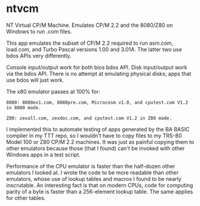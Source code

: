 # ntvcm
NT Virtual CP/M Machine. Emulates CP/M 2.2 and the 8080/Z80 on Windows to run .com files. 

This app emulates the subset of CP/M 2.2 required to run asm.com, load.com, and Turbo Pascal
versions 1.00 and 3.01A. The latter two use bdos APIs very differently.

Console input/output work for both bios bdos API. Disk input/output work via the bdos API.
There is no attempt at emulating physical disks; apps that use bdos will just work.

The x80 emulator passes at 100% for:
    
    8080: 8080ex1.com, 8080pre.com, Microcosm v1.0, and cputest.com V1.2 in 8080 mode.
    
    Z80: zexall.com, zexdoc.com, and cputest.com V1.2 in Z80 mode.
    
I implemented this to automate testing of apps generated by the BA BASIC compiler in my TTT repo,
so I wouldn't have to copy files to my TRS-80 Model 100 or Z80 CP/M 2.2 machines. It was just
as painful copying them to other emulators because those (that I found) can't be invoked with 
other Windows apps in a test script.

Performance of the CPU emulator is faster than the half-dozen other emulators I looked at. I
wrote the code to be more readable than other emulators, whose use of lookup tables and macros
I found to be nearly inscrutable. An interesting fact is that on modern CPUs, code for computing
parity of a byte is faster than a 256-element lookup table. The same applies for other tables.
